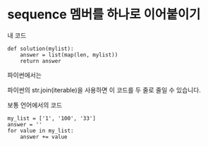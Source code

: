 # sequence 멤버를 하나로 이어붙이기

내 코드
````
def solution(mylist):
    answer = list(map(len, mylist))
    return answer
````
파이썬에서는

파이썬의 str.join(iterable)을 사용하면 이 코드를 두 줄로 줄일 수 있습니다.


보통 언어에서의 코드
````
my_list = ['1', '100', '33']
answer = ''
for value in my_list:
    answer += value
````